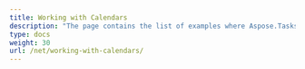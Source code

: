 ```yaml
---
title: Working with Calendars
description: "The page contains the list of examples where Aspose.Tasks for .NET is used to work with Microsoft Project calendars."
type: docs
weight: 30
url: /net/working-with-calendars/
---
```

